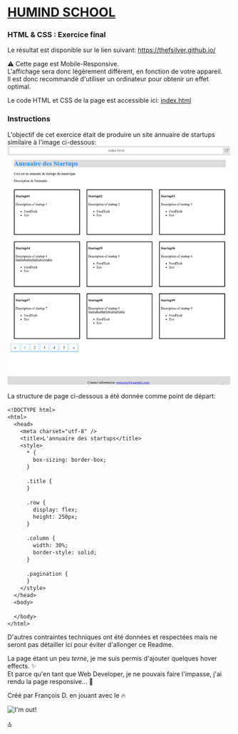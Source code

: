# [HUMIND SCHOOL](https://www.humindschool.com/)

### HTML & CSS : Exercice final

Le résultat est disponible sur le lien suivant: https://thefsilver.github.io/

:warning: Cette page est Mobile-Responsive.  
L'affichage sera donc légèrement différent, en fonction de votre appareil.  
Il est donc recommandé d'utiliser un ordinateur pour obtenir un effet optimal.

Le code HTML et CSS de la page est accessible ici: [index.html](https://github.com/TheFSilver/TheFSilver.github.io/blob/master/index.html)

### Instructions

L'objectif de cet exercice était de produire un site annuaire de startups similaire à l'image ci-dessous:
![Template du résultat final à obtenir](/pictures/template.png)

La structure de page ci-dessous a été donnée comme point de départ:
```
<!DOCTYPE html>
<html>
  <head>
    <meta charset="utf-8" />
    <title>L'annuaire des startups</title>
    <style>
      * {
        box-sizing: border-box;
      }
      
      .title {
      }  
      
      .row {
        display: flex;
        height: 250px;
      }
      
      .column {
        width: 30%;
        border-style: solid;
      }
      
      .pagination {
      }
    </style>
  </head>
  <body>
    
  </body>
</html>
``` 

D'autres contraintes techniques ont été données et respectées mais ne seront pas détailler ici pour éviter d'allonger ce Readme.

La page étant un peu *terne*, je me suis permis d'ajouter quelques hover effects. :sparkles:  
Et parce qu'en tant que Web Developer, je ne pouvais faire l'impasse, j'ai rendu la page responsive... :cake:

Créé par François D. en jouant avec le 🔥

![I'm out!](https://media.giphy.com/media/3o7qDSOvfaCO9b3MlO/giphy.gif)

[:top:](#humind-school)

